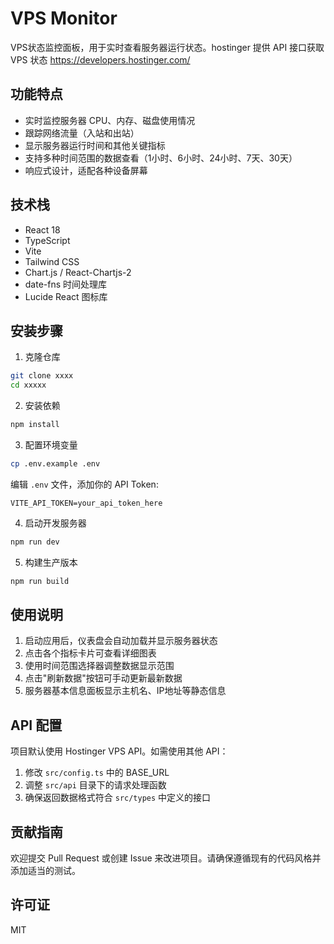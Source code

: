 # VPS Monitor

VPS状态监控面板，用于实时查看服务器运行状态。hostinger 提供 API 接口获取 VPS 状态 https://developers.hostinger.com/

## 功能特点

- 实时监控服务器 CPU、内存、磁盘使用情况
- 跟踪网络流量（入站和出站）
- 显示服务器运行时间和其他关键指标
- 支持多种时间范围的数据查看（1小时、6小时、24小时、7天、30天）
- 响应式设计，适配各种设备屏幕

## 技术栈

- React 18
- TypeScript
- Vite
- Tailwind CSS
- Chart.js / React-Chartjs-2
- date-fns 时间处理库
- Lucide React 图标库

## 安装步骤

1. 克隆仓库
```bash
git clone xxxx
cd xxxxx
```

2. 安装依赖
```bash
npm install
```

3. 配置环境变量
```bash
cp .env.example .env
```

编辑 `.env` 文件，添加你的 API Token:
```
VITE_API_TOKEN=your_api_token_here
```

4. 启动开发服务器
```bash
npm run dev
```

5. 构建生产版本
```bash
npm run build
```

## 使用说明

1. 启动应用后，仪表盘会自动加载并显示服务器状态
2. 点击各个指标卡片可查看详细图表
3. 使用时间范围选择器调整数据显示范围
4. 点击"刷新数据"按钮可手动更新最新数据
5. 服务器基本信息面板显示主机名、IP地址等静态信息

## API 配置

项目默认使用 Hostinger VPS API。如需使用其他 API：

1. 修改 `src/config.ts` 中的 BASE_URL
2. 调整 `src/api` 目录下的请求处理函数
3. 确保返回数据格式符合 `src/types` 中定义的接口

## 贡献指南

欢迎提交 Pull Request 或创建 Issue 来改进项目。请确保遵循现有的代码风格并添加适当的测试。

## 许可证

MIT 